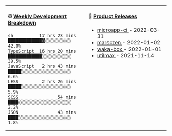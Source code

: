 <table width="800px">
<tr>
<td valign="top" width="50%">

####  ⏰  <a href="https://gist.github.com/marsczen/0c39a3e7b4a372c6cff4a8714271308c" target="_blank">Weekly Development Breakdown</a>

<!-- code_time starts -->

```text
sh          17 hrs 23 mins  █████████████▓░░░░░░░░░░  42.0%
TypeScript  16 hrs 20 mins  █████████████░░░░░░░░░░░  39.5%
JavaScript   2 hrs 43 mins  █████░░░░░░░░░░░░░░░░░░░   6.6%
LESS         2 hrs 26 mins  █████░░░░░░░░░░░░░░░░░░░   5.9%
SCSS               54 mins  ████░░░░░░░░░░░░░░░░░░░░   2.2%
JSON               43 mins  ████░░░░░░░░░░░░░░░░░░░░   1.8%
```

<!-- code_time ends -->
</td>
<td valign="top" width="50%">

#### 🌾 <a href="https://github.com/marsczen/marsczen/blob/master/releases.md" target="_blank">Product Releases</a>

<!-- recent_releases starts -->
* <a href='https://github.com/marsczen/microapp-ci/releases/tag/v0.0.2' target='_blank'>microapp-ci </a> - 2022-03-31
* <a href='https://github.com/marsczen/marsczen/releases/tag/v0.0.1' target='_blank'>marsczen </a> - 2022-01-02
* <a href='https://github.com/marsczen/waka-box/releases/tag/v3.0.1' target='_blank'>waka-box </a> - 2022-01-01
* <a href='https://github.com/marsczen/utilmax/releases/tag/v1.0.6' target='_blank'>utilmax </a> - 2021-11-14
<!-- recent_releases ends -->

</td>
</tr>
  </table>
